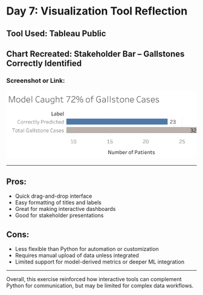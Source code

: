 # Day 7: Visualization Tool Reflection

## Tool Used: Tableau Public  
## Chart Recreated: Stakeholder Bar – Gallstones Correctly Identified

### Screenshot or Link:
![Tableau Stakeholder Chart](../plots/tableau_stakeholder_chart.png)

---

## Pros:
- Quick drag-and-drop interface
- Easy formatting of titles and labels
- Great for making interactive dashboards
- Good for stakeholder presentations

## Cons:
- Less flexible than Python for automation or customization
- Requires manual upload of data unless integrated
- Limited support for model-derived metrics or deeper ML integration

---

Overall, this exercise reinforced how interactive tools can complement Python for communication, but may be limited for complex data workflows. 